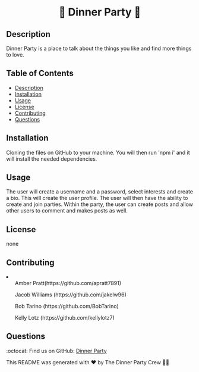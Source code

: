 <h1 align="center"> 🎉 Dinner Party 🎉</h1>
  

## Description
Dinner Party is a place to talk about the things you like and find more things to love.
## Table of Contents
- [Description](#description)
- [Installation](#install)
- [Usage](#usage)
- [License](#license)
- [Contributing](#contribution)
- [Questions](#questions)
## Installation
 Cloning the files on GitHub to your machine. You will then run 'npm i' and it will install the needed dependencies.
## Usage
The user will create a username and a password, select interests and create a bio. This will create the user profile. The user will then have the ability to create and join parties. Within the party, the user can create posts and allow other users to comment and makes posts as well.

<!--insert deployable link here-->

## License
none
<br />

## Contributing
<li>
<ul>Amber Pratt(https://github.com/apratt7891)</ul>
<ul>Jacob Williams (https://github.com/jakelw96)</ul>
<ul>Bob Tarino (https://github.com/BobTarino)</ul>
<ul>Kelly Lotz (https://github.com/kellylotz7)</ul>
</li>

## Questions

:octocat: Find us on GitHub: [Dinner Party](https://github.com/jakelw96/dinner-party)<br />


This README was generated with ❤️ by The Dinner Party Crew 👩‍💻
